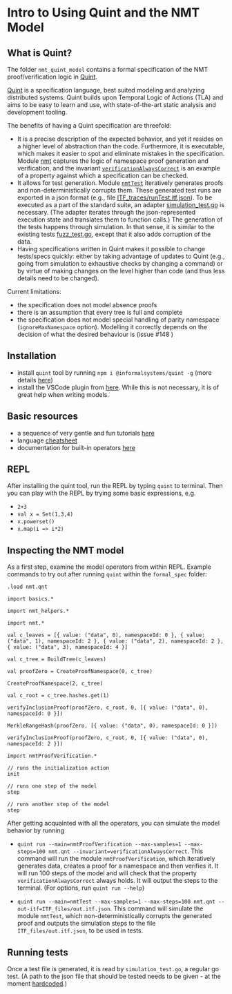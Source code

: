 # Intro to Using Quint and the NMT Model

## What is Quint?

The folder `nmt_quint_model` contains a formal specification of the NMT
proof/verification logic in [Quint](https://github.com/informalsystems/quint).

[Quint](https://github.com/informalsystems/quint) is a specification language,
best suited modeling and analyzing distributed systems.
Quint builds upon Temporal Logic of Actions (TLA) and aims to be easy to
learn and use, with state-of-the-art static analysis and development tooling.

The benefits of having a Quint specification are threefold:

- It is a precise description of the expected behavior,
and yet it resides on a higher level of abstraction than the code.
Furthermore, it is executable, which makes it easier to spot and
eliminate mistakes in the specification.
Module [nmt](../nmt_quint_model/nmt.qnt#L253)
captures the logic of namespace proof generation and verification,
and the invariant
[`verificationAlwaysCorrect`](../nmt_quint_model/nmt.qnt#L592)
is an example of a property against which a specification can be checked.
- It allows for test generation.
Module [`nmtTest`](../nmt_quint_model/nmt.qnt#LL597C17-L597C17)
iteratively generates proofs and non-deterministically corrupts them.
These generated test runs are exported in a json format
(e.g., file [ITF_traces/runTest.itf.json](../nmt_quint_model/ITF_files/runTest.itf.json)).
To be executed as a part of the standard suite, an adapter
[simulation_test.go](../nmt_quint_model/simulation_test.go)
is necessary.
(The adapter iterates through the json-represented execution state and
translates them to function calls.)
The generation of the tests happens through simulation.
In that sense, it is similar to the existing tests
[fuzz_test.go](https://github.com/celestiaorg/nmt/blob/master/fuzz_test.go),
except that it also adds corruption of the data.
- Having specifications written in Quint makes it possible to change
tests/specs quickly:
either by taking advantage of updates to Quint
(e.g., going from simulation to exhaustive checks by changing a command)
or by virtue of making changes on the level higher than code
(and thus less details need to be changed).

Current limitations:

- the specification does not model absence proofs
- there is an assumption that every tree is full and complete
- the specification does not model special handling of parity namespace
(`ignoreMaxNamespace` option).
Modelling it correctly depends on the decision of what the desired
behaviour is (issue #148 )

## Installation

- install `quint` tool by running `npm i @informalsystems/quint -g`
(more details [here](https://github.com/informalsystems/quint/blob/main/quint/README.md))
- install the VSCode plugin from
[here](https://marketplace.visualstudio.com/items?itemName=informal.quint-vscode).
While this is not necessary, it is of great help when writing models.

## Basic resources

- a sequence of very gentle and fun tutorials
[here](https://github.com/informalsystems/quint/blob/main/tutorials/README.md)
- language [cheatsheet](https://github.com/informalsystems/quint/blob/main/doc/quint-cheatsheet.pdf)
- documentation for built-in operators
[here](https://github.com/informalsystems/quint/blob/main/doc/builtin.md)

## REPL

After installing the quint tool, run the REPL by typing `quint` to terminal.
Then you can play with the REPL by trying some basic expressions, e.g.

- `2+3`
- `val x = Set(1,3,4)`
- `x.powerset()`
- `x.map(i => i*2)`

## Inspecting the NMT model

As a first step, examine the model operators from within REPL.
Example commands to try out after running `quint` within the `formal_spec` folder:

```bluespec
.load nmt.qnt

import basics.*

import nmt_helpers.*

import nmt.*

val c_leaves = [{ value: ("data", 0), namespaceId: 0 }, { value: ("data", 1), namespaceId: 2 }, { value: ("data", 2), namespaceId: 2 }, { value: ("data", 3), namespaceId: 4 }]

val c_tree = BuildTree(c_leaves)

val proofZero = CreateProofNamespace(0, c_tree)

CreateProofNamespace(2, c_tree)

val c_root = c_tree.hashes.get(1)

verifyInclusionProof(proofZero, c_root, 0, [{ value: ("data", 0), namespaceId: 0 }])

MerkleRangeHash(proofZero, [{ value: ("data", 0), namespaceId: 0 }])

verifyInclusionProof(proofZero, c_root, 0, [{ value: ("data", 0), namespaceId: 2 }])

import nmtProofVerification.*

// runs the initialization action
init 

// runs one step of the model
step 

// runs another step of the model
step 
```

After getting acquainted with all the operators,
you can simulate the model behavior by running

- `quint run --main=nmtProofVerification --max-samples=1 --max-steps=100 nmt.qnt --invariant=verificationAlwaysCorrect`.
This command will run the module `nmtProofVerification`,
which iteratively generates data,
creates a proof for a namespace and then verifies it.
It will run 100 steps of the model and will check
that the property `verificationAlwaysCorrect` always holds.
It will output the steps to the terminal.
(For options, run `quint run --help`)

- `quint run --main=nmtTest --max-samples=1 --max-steps=100 nmt.qnt --out-itf=ITF_files/out.itf.json`.
This command will simulate the module `nmtTest`,
which non-deterministically corrupts the generated proof
and outputs the simulation steps to the file `ITF_files/out.itf.json`,
to be used in tests.

## Running tests

Once a test file is generated, it is read by `simulation_test.go`,
a regular go test.
(A path to the json file that should be tested needs to be given -
at the moment
[hardcoded](../simulation_test.go#L84).)
